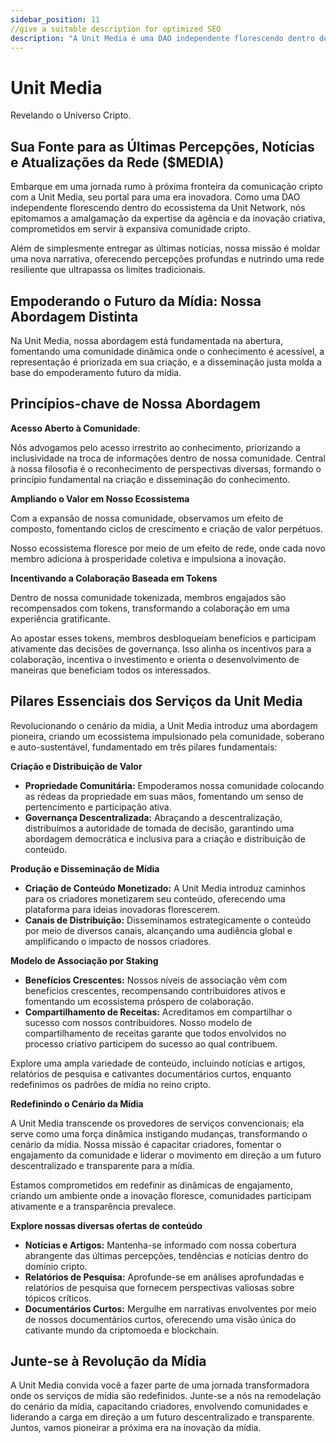 ```yaml
---
sidebar_position: 11
//give a suitable description for optimized SEO
description: "A Unit Media é uma DAO independente florescendo dentro do ecossistema da Unit Network, epitomizando a amalgamação da expertise da agência e da inovação criativa, comprometida em servir à expansiva comunidade cripto."
---
```


# Unit Media

Revelando o Universo Cripto.

## Sua Fonte para as Últimas Percepções, Notícias e Atualizações da Rede ($MEDIA)

Embarque em uma jornada rumo à próxima fronteira da comunicação cripto com a Unit Media, seu portal para uma era inovadora. Como uma DAO independente florescendo dentro do ecossistema da Unit Network, nós epitomamos a amalgamação da expertise da agência e da inovação criativa, comprometidos em servir à expansiva comunidade cripto.

Além de simplesmente entregar as últimas notícias, nossa missão é moldar uma nova narrativa, oferecendo percepções profundas e nutrindo uma rede resiliente que ultrapassa os limites tradicionais.

## Empoderando o Futuro da Mídia: Nossa Abordagem Distinta

Na Unit Media, nossa abordagem está fundamentada na abertura, fomentando uma comunidade dinâmica onde o conhecimento é acessível, a representação é priorizada em sua criação, e a disseminação justa molda a base do empoderamento futuro da mídia.

## Princípios-chave de Nossa Abordagem

**Acesso Aberto à Comunidade**:

Nós advogamos pelo acesso irrestrito ao conhecimento, priorizando a inclusividade na troca de informações dentro de nossa comunidade. Central à nossa filosofia é o reconhecimento de perspectivas diversas, formando o princípio fundamental na criação e disseminação do conhecimento.

**Ampliando o Valor em Nosso Ecossistema**

Com a expansão de nossa comunidade, observamos um efeito de composto, fomentando ciclos de crescimento e criação de valor perpétuos.

Nosso ecossistema floresce por meio de um efeito de rede, onde cada novo membro adiciona à prosperidade coletiva e impulsiona a inovação.

**Incentivando a Colaboração Baseada em Tokens**

Dentro de nossa comunidade tokenizada, membros engajados são recompensados com tokens, transformando a colaboração em uma experiência gratificante.

Ao apostar esses tokens, membros desbloqueiam benefícios e participam ativamente das decisões de governança. Isso alinha os incentivos para a colaboração, incentiva o investimento e orienta o desenvolvimento de maneiras que beneficiam todos os interessados.

## Pilares Essenciais dos Serviços da Unit Media

Revolucionando o cenário da mídia, a Unit Media introduz uma abordagem pioneira, criando um ecossistema impulsionado pela comunidade, soberano e auto-sustentável, fundamentado em três pilares fundamentais:

**Criação e Distribuição de Valor**

- **Propriedade Comunitária:** Empoderamos nossa comunidade colocando as rédeas da propriedade em suas mãos, fomentando um senso de pertencimento e participação ativa.
- **Governança Descentralizada:** Abraçando a descentralização, distribuímos a autoridade de tomada de decisão, garantindo uma abordagem democrática e inclusiva para a criação e distribuição de conteúdo.

**Produção e Disseminação de Mídia**

- **Criação de Conteúdo Monetizado:** A Unit Media introduz caminhos para os criadores monetizarem seu conteúdo, oferecendo uma plataforma para ideias inovadoras florescerem.
- **Canais de Distribuição:** Disseminamos estrategicamente o conteúdo por meio de diversos canais, alcançando uma audiência global e amplificando o impacto de nossos criadores.

**Modelo de Associação por Staking**

- **Benefícios Crescentes:** Nossos níveis de associação vêm com benefícios crescentes, recompensando contribuidores ativos e fomentando um ecossistema próspero de colaboração.
- **Compartilhamento de Receitas:** Acreditamos em compartilhar o sucesso com nossos contribuidores. Nosso modelo de compartilhamento de receitas garante que todos envolvidos no processo criativo participem do sucesso ao qual contribuem.

Explore uma ampla variedade de conteúdo, incluindo notícias e artigos, relatórios de pesquisa e cativantes documentários curtos, enquanto redefinimos os padrões de mídia no reino cripto.

**Redefinindo o Cenário da Mídia**

A Unit Media transcende os provedores de serviços convencionais; ela serve como uma força dinâmica instigando mudanças, transformando o cenário da mídia. Nossa missão é capacitar criadores, fomentar o engajamento da comunidade e liderar o movimento em direção a um futuro descentralizado e transparente para a mídia.

Estamos comprometidos em redefinir as dinâmicas de engajamento, criando um ambiente onde a inovação floresce, comunidades participam ativamente e a transparência prevalece.

**Explore nossas diversas ofertas de conteúdo**

- **Notícias e Artigos:** Mantenha-se informado com nossa cobertura abrangente das últimas percepções, tendências e notícias dentro do domínio cripto.
- **Relatórios de Pesquisa:** Aprofunde-se em análises aprofundadas e relatórios de pesquisa que fornecem perspectivas valiosas sobre tópicos críticos.
- **Documentários Curtos:** Mergulhe em narrativas envolventes por meio de nossos documentários curtos, oferecendo uma visão única do cativante mundo da criptomoeda e blockchain.

## Junte-se à Revolução da Mídia

A Unit Media convida você a fazer parte de uma jornada transformadora onde os serviços de mídia são redefinidos. Junte-se a nós na remodelação do cenário da mídia, capacitando criadores, envolvendo comunidades e liderando a carga em direção a um futuro descentralizado e transparente. Juntos, vamos pioneirar a próxima era na inovação da mídia.
